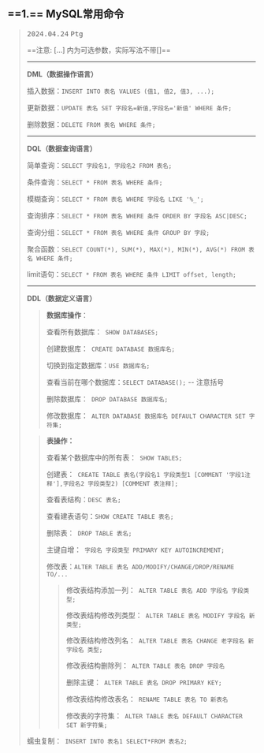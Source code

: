 ## ==1.== MySQL常用命令

> <kbd>2024.04.24</kbd> <kbd>Ptg</kbd>
>
> ==注意: [...] 内为可选参数，实际写法不带[]==
>
> ---
>
> **DML（数据操作语言）**
>
> 插入数据：`INSERT INTO 表名 VALUES (值1, 值2, 值3, ...);`
>
> 更新数据：`UPDATE 表名 SET 字段名=新值,字段名='新值' WHERE 条件;`
>
> 删除数据：`DELETE FROM 表名 WHERE 条件;`
>
> ---
>
> **DQL（数据查询语言）**
>
> 简单查询：`SELECT 字段名1, 字段名2 FROM 表名;`
>
> 条件查询：`SELECT * FROM 表名 WHERE 条件;`
>
> 模糊查询：`SELECT * FROM 表名 WHERE 字段名 LIKE '%_';`
>
> 查询排序：`SELECT * FROM 表名 WHERE 条件 ORDER BY 字段名 ASC|DESC;`
>
> 查询分组：`SELECT * FROM 表名 WHERE 条件 GROUP BY 字段;`
>
> 聚合函数：`SELECT COUNT(*), SUM(*), MAX(*), MIN(*), AVG(*) FROM 表名 WHERE 条件;`
>
> limit语句：`SELECT * FROM 表名 WHERE 条件 LIMIT offset, length;`
>
> ---
>
> **DDL（数据定义语言）**
>
> > **数据库操作**：
> >
> > 查看所有数据库：` SHOW DATABASES;`
> >
> > 创建数据库：` CREATE DATABASE 数据库名;`
> >
> > 切换到指定数据库：`USE 数据库名;`
> >
> > 查看当前在哪个数据库：`SELECT DATABASE();`    -- 注意括号
> >
> > 删除数据库：` DROP DATABASE 数据库名;`
> >
> > 修改数据库：` ALTER DATABASE 数据库名 DEFAULT CHARACTER SET 字符集;`
>
>
>
> >**表操作：**
> >
> >查看某个数据库中的所有表：` SHOW TABLES;`
> >
> >创建表：` CREATE TABLE 表名(字段名1 字段类型1 [COMMENT '字段1注释'],字段名2 字段类型2) [COMMENT 表注释];`
> >
> >查看表结构：`DESC 表名; `
> >
> >查看建表语句：`SHOW CREATE TABLE 表名;`
> >
> >删除表：` DROP TABLE 表名;`
> >
> >主键自增：` 字段名 字段类型 PRIMARY KEY AUTOINCREMENT;`
> >
> >修改表：`ALTER TABLE 表名 ADD/MODIFY/CHANGE/DROP/RENAME TO/...`
> >
> >> 修改表结构添加一列：` ALTER TABLE 表名 ADD 字段名 字段类型;`
> >>
> >> 修改表结构修改列类型：` ALTER TABLE 表名 MODIFY 字段名 新类型;`
> >>
> >> 修改表结构修改列名：` ALTER TABLE 表名 CHANGE 老字段名 新字段名 类型;`
> >>
> >> 修改表结构删除列：` ALTER TABLE 表名 DROP 字段名`
> >>
> >> 删除主键：` ALTER TABLE 表名 DROP PRIMARY KEY;`
> >>
> >> 修改表结构修改表名：` RENAME TABLE 表名 TO 新表名`
> >>
> >> 修改表的字符集：` ALTER TABLE 表名 DEFAULT CHARACTER SET 新字符集;`
>
> 蠕虫复制：` INSERT INTO 表名1 SELECT*FROM 表名2;`



